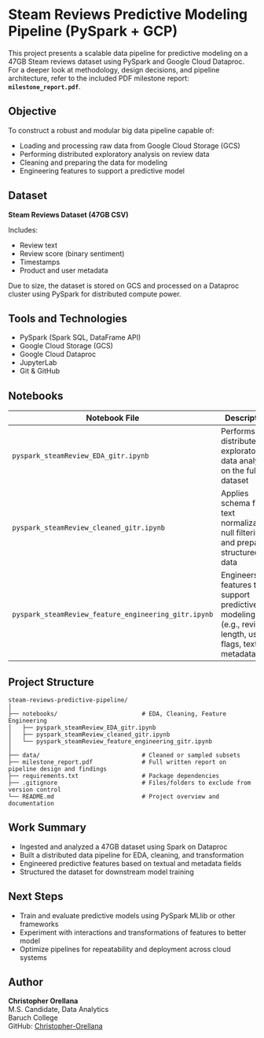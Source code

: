 # Steam Reviews Predictive Modeling Pipeline (PySpark + GCP)

This project presents a scalable data pipeline for predictive modeling on a 47GB Steam reviews dataset using PySpark and Google Cloud Dataproc. For a deeper look at methodology, design decisions, and pipeline architecture, refer to the included PDF milestone report: **`milestone_report.pdf`**.

## Objective

To construct a robust and modular big data pipeline capable of:
- Loading and processing raw data from Google Cloud Storage (GCS)
- Performing distributed exploratory analysis on review data
- Cleaning and preparing the data for modeling
- Engineering features to support a predictive model

## Dataset

**Steam Reviews Dataset (47GB CSV)**  

Includes:
- Review text  
- Review score (binary sentiment)  
- Timestamps  
- Product and user metadata  

Due to size, the dataset is stored on GCS and processed on a Dataproc cluster using PySpark for distributed compute power.

## Tools and Technologies

- PySpark (Spark SQL, DataFrame API)
- Google Cloud Storage (GCS)
- Google Cloud Dataproc
- JupyterLab
- Git & GitHub

## Notebooks

| Notebook File | Description |
|---------------|-------------|
| `pyspark_steamReview_EDA_gitr.ipynb` 			| Performs distributed exploratory data analysis on the full dataset |
| `pyspark_steamReview_cleaned_gitr.ipynb` 		| Applies schema fixes, text normalization, null filtering, and prepares structured data |
| `pyspark_steamReview_feature_engineering_gitr.ipynb` 	| Engineers features to support predictive modeling (e.g., review length, user flags, text metadata) |

## Project Structure

```
steam-reviews-predictive-pipeline/
│
├── notebooks/                        # EDA, Cleaning, Feature Engineering
│   ├── pyspark_steamReview_EDA_gitr.ipynb
│   ├── pyspark_steamReview_cleaned_gitr.ipynb
│   └── pyspark_steamReview_feature_engineering_gitr.ipynb
│
├── data/                             # Cleaned or sampled subsets
├── milestone_report.pdf              # Full written report on pipeline design and findings
├── requirements.txt                  # Package dependencies
├── .gitignore                        # Files/folders to exclude from version control
└── README.md                         # Project overview and documentation
```

## Work Summary

- Ingested and analyzed a 47GB dataset using Spark on Dataproc  
- Built a distributed data pipeline for EDA, cleaning, and transformation  
- Engineered predictive features based on textual and metadata fields  
- Structured the dataset for downstream model training

## Next Steps

- Train and evaluate predictive models using PySpark MLlib or other frameworks  
- Experiment with interactions and transformations of features to better model
- Optimize pipelines for repeatability and deployment across cloud systems

## Author

**Christopher Orellana**  
M.S. Candidate, Data Analytics  
Baruch College  
GitHub: [Christopher-Orellana](https://github.com/Christopher-Orellana)
